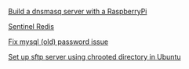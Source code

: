 [Build a dnsmasq server with a RaspberryPi](dnsmasq-on-rpi-for-lan.md)

[Sentinel Redis](redis-sentinel.md)

[Fix mysql (old) password issue](fix-mysql-password-issue.md)

[Set up sftp server using chrooted directory in Ubuntu](setup-sftp-server-on-ubuntu.md)
